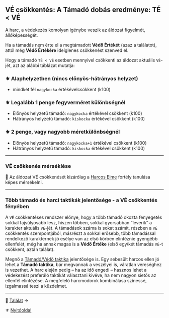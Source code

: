 ##  VÉ csökkentés: A Támadó dobás eredménye: **TÉ < VÉ**

A harc, a védekezés komolyan igénybe veszik az áldozat figyelmét, állóképességét.

Ha a támadás nem érte el a megtámadott **Védő Értékét** (azaz a találatot), attól még **Védő Értékére** ideiglenes csökkenést szenved el.

Hogy a támadó `TÉ < VÉ` esetben mennyivel csökkenti az áldozat aktuális `VÉ`-jét, azt az alábbi táblázat mutatja:

### ⚜️ Alaphelyzetben (nincs előnyös-hátrányos helyzet)

- mindkét fél `nagykocka` értékévelcsökkent (k100)

### ⚜️ Legalább 1 penge fegyverméret különbségnél

  - Előnyös helyzetű támadó: `nagykocka` értékével csökkent (k100)
  - Hátrányos helyzetű támadó: `kiskocka` értékével csökkent (k100)

### ⚜️ 2 penge, vagy nagyobb méretkülönbségnél

  - Előnyös helyzetű támadó: `nagykocka+1` értékével csökkent (k100)
  - Hátrányos helyzetű támadó: `kiskocka` értékével csökkent (k100)

---
### VÉ csökkenés mérséklése

🔆 Az áldozat VÉ csökkenését kizárólag a [Harcos Elme](fortelyok.harci/harcos_elme.md) fortély tanulása képes mérsékelni.

---
### Több támadó és harci taktikák jelentősége - a VÉ csökkentés fényében

A `VÉ` csökkentéses rendszer előnye, hogy a több támadó okozta fenyegetés sokkal fajsúlyosabb lesz, hiszen többen, sokkal gyorsabban “leverik” a karakter aktuális `VÉ`-jét. A támadások száma is sokat számít, részben a `VÉ` csökkentés szempontjából, másrészt a sokkal erősebb, több támadással rendelkező karakternek jó esélye van az első körben elintéznie gyengébb ellenfelét, még ha annak magas is a **Védő Értéke** (első egy/két támadás `VÉ`-t csökkent, aztán találat).

Megnő a [Támadó/Védő taktika](065_02_harci_taktikak.md#támadó-taktika) jelentősége is. Egy sebesült harcos ellen jó lehet a **Támadó taktika**, bár megvannak a veszélyei is, váratlan vereséghez is vezethet. A harc elején pedig – ha az idő engedi – hasznos lehet a védekezést preferáló taktikát választani kivéve, ha nem nagyon sietős az ellenfél elintézése. A megfelelő harcmodorok kombinálása színessé, izgalmassá teszi a küzdelmet.

---

🔗 [Találat](064_02_05_talalat.md) →

⚜️ [Nyitóoldal](start.md#6-harcrendszer-%EF%B8%8F)
